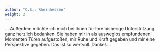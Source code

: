 ```yaml
---
author: "C.S., Rheinhessen"
weight: 2
---
```


… Außerdem möchte ich mich bei Ihnen für Ihre bisherige Unterstützung ganz herzlich bedanken. Sie haben mir in als ausweglos empfundenen Momenten
Türen aufgestoßen, mir Ruhe und Kraft gegeben und mir eine Perspektive gegeben. Das ist so wertvoll. Danke!….